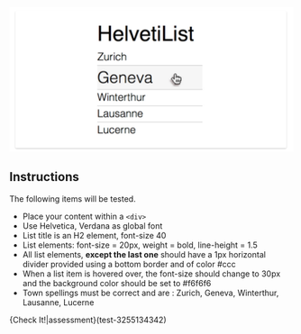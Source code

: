 
![](.guides/img/l1.png)

## Instructions
The following items will be tested.

- Place your content within a `<div>`
- Use Helvetica, Verdana as global font
- List title is an H2 element, font-size 40
- List elements: font-size = 20px, weight = bold, line-height = 1.5
- All list elements, **except the last one** should have a 1px horizontal divider provided using a bottom border and of color #ccc
- When a list item is hovered over, the font-size should change to 30px and the background color should be set to #f6f6f6
- Town spellings must be correct and are : Zurich, Geneva, Winterthur, Lausanne, Lucerne

{Check It!|assessment}(test-3255134342)